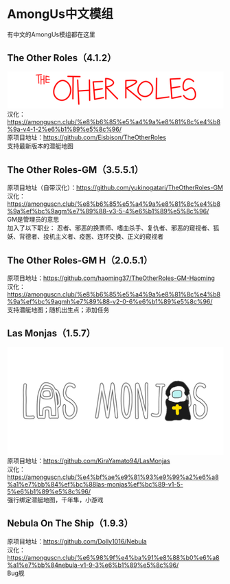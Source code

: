 # AmongUs中文模组
有中文的AmongUs模组都在这里
## The Other Roles（4.1.2）
![image](https://github.com/AmongUsModChina/AmongUsMod-Chinese-/blob/main/TheOtherRolesLogo.png) <br> 
汉化：https://amonguscn.club/%e8%b6%85%e5%a4%9a%e8%81%8c%e4%b8%9a-v4-1-2%e6%b1%89%e5%8c%96/<br>
原项目地址：https://github.com/Eisbison/TheOtherRoles<br>
支持最新版本的潜艇地图<br>
## The Other Roles-GM（3.5.5.1）
原项目地址（自带汉化）：https://github.com/yukinogatari/TheOtherRoles-GM<br>
汉化：https://amonguscn.club/%e8%b6%85%e5%a4%9a%e8%81%8c%e4%b8%9a%ef%bc%9agm%e7%89%88-v3-5-4%e6%b1%89%e5%8c%96/<br>
GM是管理员的意思<br>
加入了以下职业：
忍者、邪恶的换票师、嗜血杀手、复仇者、邪恶的窥视者、狐妖、背德者、投机主义者、疫医、连环交换、正义的窥视者<br>
## The Other Roles-GM H（2.0.5.1）
原项目地址：https://github.com/haoming37/TheOtherRoles-GM-Haoming<br>
汉化：https://amonguscn.club/%e8%b6%85%e5%a4%9a%e8%81%8c%e4%b8%9a%ef%bc%9agmh%e7%89%88-v2-0-6%e6%b1%89%e5%8c%96/<br>
支持潜艇地图；随机出生点；添加任务
## Las Monjas（1.5.7）
![image](https://github.com/AmongUsModChina/AmongUsMod-Chinese-/blob/main/LasMonjas_banner.png) <br> 
原项目地址：https://github.com/KiraYamato94/LasMonjas<br>
汉化：https://amonguscn.club/%e4%bf%ae%e9%81%93%e9%99%a2%e6%a8%a1%e7%bb%84%ef%bc%88las-monjas%ef%bc%89-v1-5-5%e6%b1%89%e5%8c%96/<br>
强行绑定潜艇地图，千年隼，小游戏
## Nebula On The Ship（1.9.3）
原项目地址：https://github.com/Dolly1016/Nebula<br>
汉化：https://amonguscn.club/%e6%98%9f%e4%ba%91%e8%88%b0%e6%a8%a1%e7%bb%84nebula-v1-9-3%e6%b1%89%e5%8c%96/<br>
Bug舰
